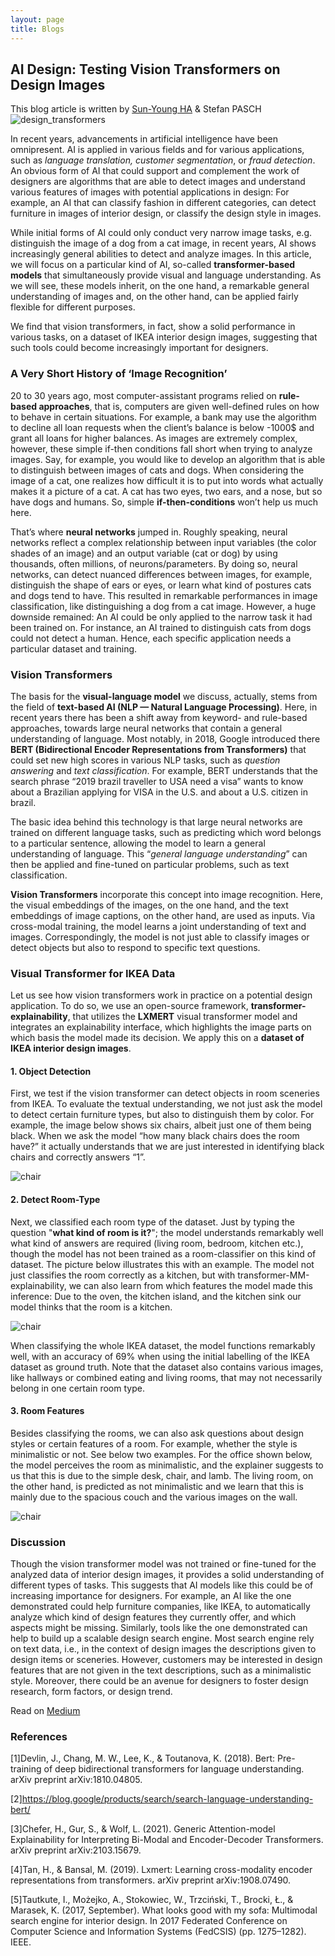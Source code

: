 ```yaml
---
layout: page
title: Blogs
---
```


## AI Design: Testing Vision Transformers on Design Images
This blog article is written by [Sun-Young HA](https://medium.com/@sunyoungha) & Stefan PASCH
![design_transformers](assets/img/ai_design/design_transformers2.jpg)

In recent years, advancements in artificial intelligence have been omnipresent. AI is applied in various fields and for various applications, such as *language translation, customer segmentation*, or *fraud detection*. An obvious form of AI that could support and complement the work of designers are algorithms that are able to detect images and understand various features of images with potential applications in design: For example, an AI that can classify fashion in different categories, can detect furniture in images of interior design, or classify the design style in images.


While initial forms of AI could only conduct very narrow image tasks, e.g. distinguish the image of a dog from a cat image, in recent years, AI shows increasingly general abilities to detect and analyze images. In this article, we will focus on a particular kind of AI, so-called **transformer-based models** that simultaneously provide visual and language understanding. As we will see, these models inherit, on the one hand, a remarkable general understanding of images and, on the other hand, can be applied fairly flexible for different purposes.

We find that vision transformers, in fact, show a solid performance in various tasks, on a dataset of IKEA interior design images, suggesting that such tools could become increasingly important for designers.

### A Very Short History of ‘Image Recognition’

20 to 30 years ago, most computer-assistant programs relied on **rule-based approaches**, that is, computers are given well-defined rules on how to behave in certain situations. For example, a bank may use the algorithm to decline all loan requests when the client’s balance is below -1000$ and grant all loans for higher balances. As images are extremely complex, however, these simple if-then conditions fall short when trying to analyze images. Say, for example, you would like to develop an algorithm that is able to distinguish between images of cats and dogs. When considering the image of a cat, one realizes how difficult it is to put into words what actually makes it a picture of a cat. A cat has two eyes, two ears, and a nose, but so have dogs and humans. So, simple **if-then-conditions** won’t help us much here.

That’s where **neural networks** jumped in. Roughly speaking, neural networks reflect a complex relationship between input variables (the color shades of an image) and an output variable (cat or dog) by using thousands, often millions, of neurons/parameters. By doing so, neural networks, can detect nuanced differences between images, for example, distinguish the shape of ears or eyes, or learn what kind of postures cats and dogs tend to have. This resulted in remarkable performances in image classification, like distinguishing a dog from a cat image. However, a huge downside remained: An AI could be only applied to the narrow task it had been trained on. For instance, an AI trained to distinguish cats from dogs could not detect a human. Hence, each specific application needs a particular dataset and training.

### Vision Transformers

The basis for the **visual-language model** we discuss, actually, stems from the field of **text-based AI (NLP — Natural Language Processing)**. Here, in recent years there has been a shift away from keyword- and rule-based approaches, towards large neural networks that contain a general understanding of language. Most notably, in 2018, Google introduced there **BERT (Bidirectional Encoder Representations from Transformers)** that could set new high scores in various NLP tasks, such as *question answering* and *text classification*. For example, BERT understands that the search phrase “2019 brazil traveller to USA need a visa” wants to know about a Brazilian applying for VISA in the U.S. and about a U.S. citizen in brazil.

The basic idea behind this technology is that large neural networks are trained on different language tasks, such as predicting which word belongs to a particular sentence, allowing the model to learn a general understanding of language. This “*general language understanding*” can then be applied and fine-tuned on particular problems, such as text classification.

**Vision Transformers** incorporate this concept into image recognition. Here, the visual embeddings of the images, on the one hand, and the text embeddings of image captions, on the other hand, are used as inputs. Via cross-modal training, the model learns a joint understanding of text and images. Correspondingly, the model is not just able to classify images or detect objects but also to respond to specific text questions.

### Visual Transformer for IKEA Data

Let us see how vision transformers work in practice on a potential design application. To do so, we use an open-source framework, **transformer-explainability**, that utilizes the **LXMERT** visual transformer model and integrates an explainability interface, which highlights the image parts on which basis the model made its decision. We apply this on a **dataset of IKEA interior design images**.

#### 1. Object Detection

First, we test if the vision transformer can detect objects in room sceneries from IKEA. To evaluate the textual understanding, we not just ask the model to detect certain furniture types, but also to distinguish them by color. For example, the image below shows six chairs, albeit just one of them being black. When we ask the model “how many black chairs does the room have?” it actually understands that we are just interested in identifying black chairs and correctly answers “1”.

![chair](assets/img/ai_design/chairs.jpg)

#### 2. Detect Room-Type

Next, we classified each room type of the dataset. Just by typing the question "**what kind of room is it?**"; the model understands remarkably well what kind of answers are required (living room, bedroom, kitchen etc.), though the model has not been trained as a room-classifier on this kind of dataset. The picture below illustrates this with an example. The model not just classifies the room correctly as a kitchen, but with transformer-MM-explainability, we can also learn from which features the model made this inference: Due to the oven, the kitchen island, and the kitchen sink our model thinks that the room is a kitchen.

![chair](assets/img/ai_design/kitchen.png)

When classifying the whole IKEA dataset, the model functions remarkably well, with an accuracy of 69% when using the initial labelling of the IKEA dataset as ground truth. Note that the dataset also contains various images, like hallways or combined eating and living rooms, that may not necessarily belong in one certain room type.

#### 3. Room Features

Besides classifying the rooms, we can also ask questions about design styles or certain features of a room. For example, whether the style is minimalistic or not. See below two examples. For the office shown below, the model perceives the room as minimalistic, and the explainer suggests to us that this is due to the simple desk, chair, and lamb. The living room, on the other hand, is predicted as not minimalistic and we learn that this is mainly due to the spacious couch and the various images on the wall.

![chair](assets/img/ai_design/minimalistic.png)

### Discussion
Though the vision transformer model was not trained or fine-tuned for the analyzed data of interior design images, it provides a solid understanding of different types of tasks. This suggests that AI models like this could be of increasing importance for designers. For example, an AI like the one demonstrated could help furniture companies, like IKEA, to automatically analyze which kind of design features they currently offer, and which aspects might be missing. Similarly, tools like the one demonstrated can help to build up a scalable design search engine. Most search engine rely on text data, i.e., in the context of design images the descriptions given to design items or sceneries. However, customers may be interested in design features that are not given in the text descriptions, such as a minimalistic style. Moreover, there could be an avenue for designers to foster design research, form factors, or design trend.

Read on [Medium](https://medium.com/@sunyoungha/ai-design-testing-vision-transformers-on-design-images-a79f60c0840a)

### References

[1]Devlin, J., Chang, M. W., Lee, K., & Toutanova, K. (2018). Bert: Pre-training of deep bidirectional transformers for language understanding. arXiv preprint arXiv:1810.04805.

[2]https://blog.google/products/search/search-language-understanding-bert/

[3]Chefer, H., Gur, S., & Wolf, L. (2021). Generic Attention-model Explainability for Interpreting Bi-Modal and Encoder-Decoder Transformers. arXiv preprint arXiv:2103.15679.

[4]Tan, H., & Bansal, M. (2019). Lxmert: Learning cross-modality encoder representations from transformers. arXiv preprint arXiv:1908.07490.

[5]Tautkute, I., Możejko, A., Stokowiec, W., Trzciński, T., Brocki, Ł., & Marasek, K. (2017, September). What looks good with my sofa: Multimodal search engine for interior design. In 2017 Federated Conference on Computer Science and Information Systems (FedCSIS) (pp. 1275–1282). IEEE.
